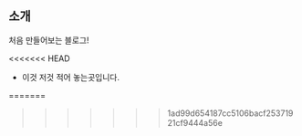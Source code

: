 
## 소개

처음 만들어보는 블로그!


<<<<<<< HEAD
* 이것 저것 적어 놓는곳입니다.


=======
>>>>>>> 1ad99d654187cc5106bacf25371921cf9444a56e
